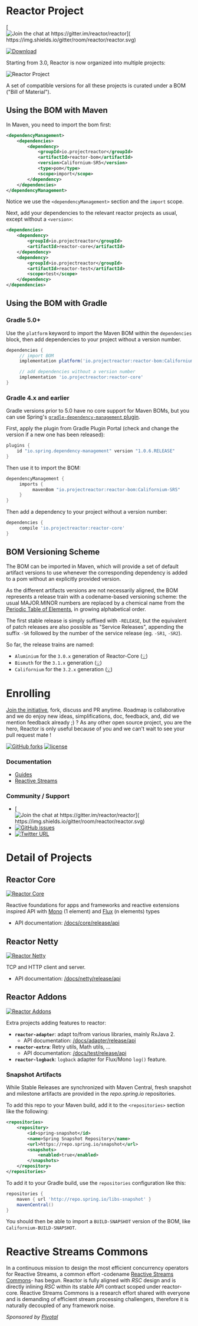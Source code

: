 # Reactor Project

[![Join the chat at https://gitter.im/reactor/reactor](	https://img.shields.io/gitter/room/reactor/reactor.svg)](https://gitter.im/reactor/reactor?utm_source=badge&utm_medium=badge&utm_campaign=pr-badge&utm_content=badge)

 [![Download](https://img.shields.io/maven-central/v/io.projectreactor/reactor-bom.svg) ](https://img.shields.io/maven-central/v/io.projectreactor/reactor-bom.svg)

Starting from 3.0, Reactor is now organized into multiple projects:

![Reactor Project](https://raw.githubusercontent.com/reactor/projectreactor.io/master/src/main/static/assets/img/org3.png)

A set of compatible versions for all these projects is curated under a BOM ("Bill of Material").

## Using the BOM with Maven
In Maven, you need to import the bom first:

```xml
<dependencyManagement>
    <dependencies>
        <dependency>
            <groupId>io.projectreactor</groupId>
            <artifactId>reactor-bom</artifactId>
            <version>Californium-SR5</version>
            <type>pom</type>
            <scope>import</scope>
        </dependency>
    </dependencies>
</dependencyManagement>
```
Notice we use the `<dependencyManagement>` section and the `import` scope.

Next, add your dependencies to the relevant reactor projects as usual, except without a `<version>`:

```xml
<dependencies>
    <dependency>
        <groupId>io.projectreactor</groupId>
        <artifactId>reactor-core</artifactId>
    </dependency>
    <dependency>
        <groupId>io.projectreactor</groupId>
        <artifactId>reactor-test</artifactId>
        <scope>test</scope>
    </dependency>
</dependencies>
```

## Using the BOM with Gradle
### Gradle 5.0+
Use the `platform` keyword to import the Maven BOM within the `dependencies` block, then add dependencies to
your project without a version number.

```groovy
dependencies {
     // import BOM
     implementation platform('io.projectreactor:reactor-bom:Californium-SR5')

     // add dependencies without a version number
     implementation 'io.projectreactor:reactor-core'
}
```

### Gradle 4.x and earlier
Gradle versions prior to 5.0 have no core support for Maven BOMs, but you can use Spring's [`gradle-dependency-management` plugin](https://github.com/spring-gradle-plugins/dependency-management-plugin).

First, apply the plugin from Gradle Plugin Portal (check and change the version if a new one has been released):

```groovy
plugins {
    id "io.spring.dependency-management" version "1.0.6.RELEASE"
}
```
Then use it to import the BOM:

```groovy
dependencyManagement {
     imports {
          mavenBom "io.projectreactor:reactor-bom:Californium-SR5"
     }
}
```

Then add a dependency to your project without a version number:

```groovy
dependencies {
     compile 'io.projectreactor:reactor-core'
}
```


## BOM Versioning Scheme
The BOM can be imported in Maven, which will provide a set of default artifact versions to use whenever the corresponding dependency is added to a pom without an explicitly provided version.

As the different artifacts versions are not necessarily aligned, the BOM represents a release train with a codename-based versioning scheme: the usual MAJOR.MINOR numbers are replaced by a chemical name from the [Periodic Table of Elements](https://en.wikipedia.org/wiki/List_of_chemical_elements), in growing alphabetical order.

The first stable release is simply suffixed with `-RELEASE`, but the equivalent of patch releases are also possible as "Service Releases", appending the suffix `-SR` followed by the number of the service release (eg. `-SR1`, `-SR2`).

So far, the release trains are named:
 - `Aluminium` for the `3.0.x` generation of Reactor-Core ([:bulb:](# 'aluminium is shiny, as is this brand new release'))
 - `Bismuth` for the `3.1.x` generation ([:bulb:](# 'intricate crystaline structure, a bit like this release'))
 - `Californium` for the `3.2.x` generation ([:bulb:](# 'made in California, can be used to help start up nuclear reactors... shoutout to our own @smaldini moving there'))
 

# Enrolling

[Join the initiative](https://support.springsource.com/spring_committer_signup), fork, discuss and PR anytime. Roadmap is collaborative and we do enjoy new ideas, simplifications, doc, feedback, and, did we mention feedback already ;) ? As any other open source project, you are the hero, Reactor is only useful because of you and we can't wait to see your pull request mate !

[![GitHub forks](https://img.shields.io/github/forks/reactor/reactor-core.svg?style=social&label=Fork)](https://github.com/reactor/reactor-core/issues#fork-destination-box)
[![license](https://img.shields.io/github/license/reactor/reactor-core.svg?label=Reactor%20is)](https://github.com/reactor/reactor-core/blob/master/LICENSE)

### Documentation

* [Guides](http://projectreactor.io/docs)
* [Reactive Streams](http://www.reactive-streams.org/)

### Community / Support
* [![Join the chat at https://gitter.im/reactor/reactor](	https://img.shields.io/gitter/room/reactor/reactor.svg)](https://gitter.im/reactor/reactor?utm_source=badge&utm_medium=badge&utm_campaign=pr-badge&utm_content=badge)
* [![GitHub issues](https://img.shields.io/github/issues/reactor/reactor-core.svg)](https://github.com/reactor/reactor-core/issues)
* [![Twitter URL](https://img.shields.io/twitter/url/http/projectreactor.svg?style=social&label=@projectreactor)](https://twitter.com/projectreactor)

# Detail of Projects
## Reactor Core
[![Reactor Core](https://img.shields.io/badge/github-reactor/reactor--core-green.svg)](https://github.com/reactor/reactor-core)

Reactive foundations for apps and frameworks and reactive extensions inspired API with [Mono](http://projectreactor.io/docs/core/release/api/reactor/core/publisher/Mono.html) (1 element) and [Flux](http://projectreactor.io/docs/core/release/api/reactor/core/publisher/Flux.html) (n elements) types

 - API documentation: [/docs/core/release/api](http://projectreactor.io/docs/core/release/api)

## Reactor Netty
[![Reactor Netty](https://img.shields.io/badge/github-reactor/reactor--netty-green.svg)](https://github.com/reactor/reactor-netty)

TCP and HTTP client and server.

 - API documentation: [/docs/netty/release/api](http://projectreactor.io/docs/netty/release/api)

## Reactor Addons
[![Reactor Addons](https://img.shields.io/badge/github-reactor/reactor--addons-green.svg)](https://github.com/reactor/reactor-addons)

Extra projects adding features to reactor:

  - **`reactor-adapter`**: adapt to/from various libraries, mainly RxJava 2.
    - API documentation: [/docs/adapter/release/api](http://projectreactor.io/docs/adapter/release/api)
  - **`reactor-extra`**: Retry utils, Math utils, ...
    - API documentation: [/docs/test/release/api](http://projectreactor.io/docs/test/release/api)
  - **`reactor-logback`**: `logback` adapter for Flux/Mono `log()` feature.


### Snapshot Artifacts

While Stable Releases are synchronized with Maven Central, fresh snapshot and milestone artifacts are provided in the _repo.spring.io_ repositories.

To add this repo to your Maven build, add it to the `<repositories>` section like the following:

```xml
<repositories>
	<repository>
	    <id>spring-snapshot</id>
	    <name>Spring Snapshot Repository</name>
	    <url>https://repo.spring.io/snapshot</url>
	    <snapshots>
	        <enabled>true</enabled>
	    </snapshots>
	</repository>
</repositories>
```

To add it to your Gradle build, use the `repositories` configuration like this:
```groovy
repositories {
	maven { url 'http://repo.spring.io/libs-snapshot' }
	mavenCentral()
}
```

You should then be able to import a `BUILD-SNAPSHOT` version of the BOM, like `Californium-BUILD-SNAPSHOT`.

# Reactive Streams Commons
In a continuous mission to design the most efficient concurrency operators for Reactive Streams, a common effort -codename [Reactive Streams Commons](https://github.com/reactor/reactive-streams-commons)- has begun. Reactor is fully aligned with _RSC_ design and is directly inlining _RSC_ within its stable API contract scoped under reactor-core. Reactive Streams Commons is a research effort shared with everyone and is demanding of efficient stream processing challengers, therefore it is naturally decoupled of any framework noise.

_Sponsored by [Pivotal](http://pivotal.io)_

